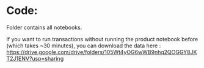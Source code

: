 # Code: 
Folder contains all notebooks. 

If you want to run transactions without running the product notebook before (which takes ~30 minutes), you can download the data here : https://drive.google.com/drive/folders/105Wt4yOG6wWB9nhq2QOGGY8JKT2J1ENV?usp=sharing
